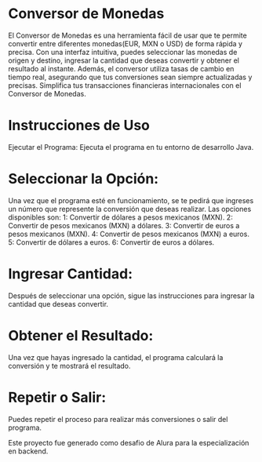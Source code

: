 # <h1>Conversor de Monedas</h1>

  El Conversor de Monedas es una herramienta fácil de usar que te permite convertir 
  entre diferentes monedas(EUR, MXN o USD) de forma rápida y precisa. Con una interfaz intuitiva, 
  puedes seleccionar las monedas de origen y destino, ingresar la cantidad que deseas 
  convertir y obtener el resultado al instante. Además, el conversor utiliza tasas de cambio en tiempo real, 
  asegurando que tus conversiones sean siempre actualizadas y precisas. Simplifica tus transacciones 
  financieras internacionales con el Conversor de Monedas.

# <h1>Instrucciones de Uso</h1>
Ejecutar el Programa:
Ejecuta el programa en tu entorno de desarrollo Java.
# Seleccionar la Opción:
Una vez que el programa esté en funcionamiento, se te pedirá que ingreses un número que represente la conversión que deseas realizar. Las opciones disponibles son:
1: Convertir de dólares a pesos mexicanos (MXN).
2: Convertir de pesos mexicanos (MXN) a dólares.
3: Convertir de euros a pesos mexicanos (MXN).
4: Convertir de pesos mexicanos (MXN) a euros.
5: Convertir de dólares a euros.
6: Convertir de euros a dólares.
# Ingresar Cantidad:
Después de seleccionar una opción, sigue las instrucciones para ingresar la cantidad que deseas convertir.
# Obtener el Resultado:
Una vez que hayas ingresado la cantidad, el programa calculará la conversión y te mostrará el resultado.
# Repetir o Salir:
Puedes repetir el proceso para realizar más conversiones o salir del programa.

  Este proyecto fue generado como desafio de Alura para la especialización en backend.

